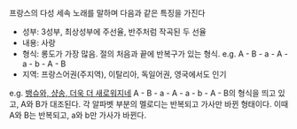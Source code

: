 프랑스의 다성 세속 노래를 말하며 다음과 같은 특징을 가진다
+ 성부: 3성부, 최상성부에 주선율, 반주처럼 작곡된 두 선율
+ 내용: 사랑
+ 형식: 롱도가 가장 많음. 절의 처음과 끝에 반복구가 있는 형식. e.g. A - B - a - A - a - b - A - B
+ 지역: 프랑스어권(주지역), 이탈리아, 독일어권, 영국에서도 인기

e.g. <a href="https://www.youtube.com/watch?v=U8UTiR7nlVU">뱅슈와, 샹송, 더욱 더 새로워지네</a>
	A - B - a - A - a - b - A - B의 형식을 띄고 있고, A와 B가 대조된다. 각 알파벳 부분의 멜로디는 반복되고 가사만 바뀐 형태이다. 이때 A와 B는 반복되고, a와 b만 가사가 바뀐다. 